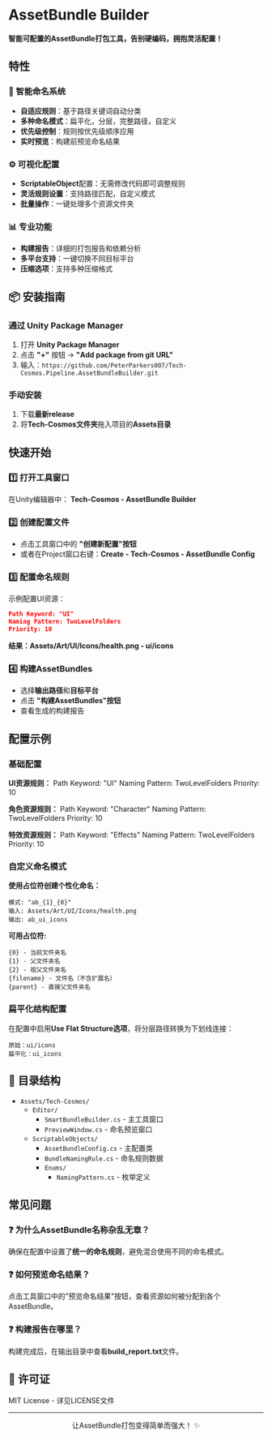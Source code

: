 # **AssetBundle Builder**

**智能可配置的AssetBundle打包工具，告别硬编码，拥抱灵活配置！**

## 特性

### 🎯 智能命名系统
- **自适应规则**：基于路径关键词自动分类
- **多种命名模式**：扁平化，分层，完整路径，自定义
- **优先级控制**：规则按优先级顺序应用
- **实时预览**：构建前预览命名结果

### ⚙️ 可视化配置  
- **ScriptableObject**配置：无需修改代码即可调整规则
- **灵活规则设置**：支持路径匹配，自定义模式
- **批量操作**：一键处理多个资源文件夹

### 📊 专业功能
- **构建报告**：详细的打包报告和依赖分析
- **多平台支持**：一键切换不同目标平台
- **压缩选项**：支持多种压缩格式

## 📦 安装指南

### **通过 Unity Package Manager**
1. 打开 **Unity Package Manager**
2. 点击 **"+"** 按钮 → **"Add package from git URL"**
3. 输入：`https://github.com/PeterParkers007/Tech-Cosmos.Pipeline.AssetBundleBuilder.git`

### **手动安装**
1. 下载**最新release**
2. 将**Tech-Cosmos文件夹**拖入项目的**Assets目录**

## 快速开始

### 1️⃣ **打开工具窗口**
在Unity编辑器中：
**Tech-Cosmos - AssetBundle Builder**

### 2️⃣ **创建配置文件**
- 点击工具窗口中的 **"创建新配置"按钮**
- 或者在Project窗口右键：**Create - Tech-Cosmos - AssetBundle Config**

### 3️⃣ **配置命名规则**
示例配置UI资源：
```json
Path Keyword: "UI"
Naming Pattern: TwoLevelFolders
Priority: 10
```
**结果：Assets/Art/UI/Icons/health.png - ui/icons**

### 4️⃣ **构建AssetBundles**
- 选择**输出路径**和**目标平台**
- 点击 **"构建AssetBundles"按钮**
- 查看生成的构建报告

## 配置示例

### **基础配置**
**UI资源规则：**
Path Keyword: "UI"
Naming Pattern: TwoLevelFolders
Priority: 10

**角色资源规则：**
Path Keyword: "Character"
Naming Pattern: TwoLevelFolders
Priority: 10

**特效资源规则：**
Path Keyword: "Effects"
Naming Pattern: TwoLevelFolders
Priority: 10

### **自定义命名模式**
**使用占位符创建个性化命名：**
```
模式: "ab_{1}_{0}" 
输入: Assets/Art/UI/Icons/health.png 
输出: ab_ui_icons
```

**可用占位符:**
```
{0} - 当前文件夹名
{1} - 父文件夹名
{2} - 祖父文件夹名
{filename} - 文件名（不含扩展名）
{parent} - 直接父文件夹名
```
### **扁平化结构配置**
在配置中启用**Use Flat Structure选项**，将分层路径转换为下划线连接：
```
原始：ui/icons
扁平化：ui_icons
```
## 📁 目录结构

- `Assets/Tech-Cosmos/`
  - `Editor/`
    - `SmartBundleBuilder.cs` - 主工具窗口
    - `PreviewWindow.cs` - 命名预览窗口
  - `ScriptableObjects/`
    - `AssetBundleConfig.cs` - 主配置类  
    - `BundleNamingRule.cs` - 命名规则数据
    - `Enums/`
      - `NamingPattern.cs` - 枚举定义


## 常见问题

### ❓ 为什么**AssetBundle名称杂乱无章**？
确保在配置中设置了**统一的命名规则**，避免混合使用不同的命名模式。

### ❓ 如何**预览命名结果**？
点击工具窗口中的"预览命名结果"按钮，查看资源如何被分配到各个AssetBundle。

### ❓ 构建报告在哪里？
构建完成后，在输出目录中查看**build_report.txt**文件。


## 📄 许可证

MIT License - 详见LICENSE文件

---

<div align="center">
让AssetBundle打包变得简单而强大！ ✨
</div>